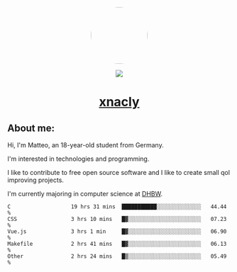 <p align="center">
  <img style="border-radius: 100px" width="128" height="128" src="https://avatars.githubusercontent.com/u/47723417?v=4"/>
</p>
<p align="center">
  <img src="https://komarev.com/ghpvc/?username=xnacly&&style=flat-square"/>
</p>

<h1 align="center"><a href="https://xnacly.me/"> xnacly</a> </h1>

<h2> About me:</h2>

<p>Hi, I'm Matteo, an 18-year-old student from Germany. </p>
<p>I'm interested in technologies and programming.</p>
<p>I like to contribute to free open source software and I like to create small qol improving projects.</p>
<p>I'm currently majoring in computer science at <a href="https://www.dhbw.de/startseite">DHBW</a>.</p>

<!--START_SECTION:waka-->

```text
C                   19 hrs 31 mins  ███████████░░░░░░░░░░░░░░   44.44 %
CSS                 3 hrs 10 mins   █▓░░░░░░░░░░░░░░░░░░░░░░░   07.23 %
Vue.js              3 hrs 1 min     █▓░░░░░░░░░░░░░░░░░░░░░░░   06.90 %
Makefile            2 hrs 41 mins   █▓░░░░░░░░░░░░░░░░░░░░░░░   06.13 %
Other               2 hrs 24 mins   █▒░░░░░░░░░░░░░░░░░░░░░░░   05.49 %
```

<!--END_SECTION:waka-->
